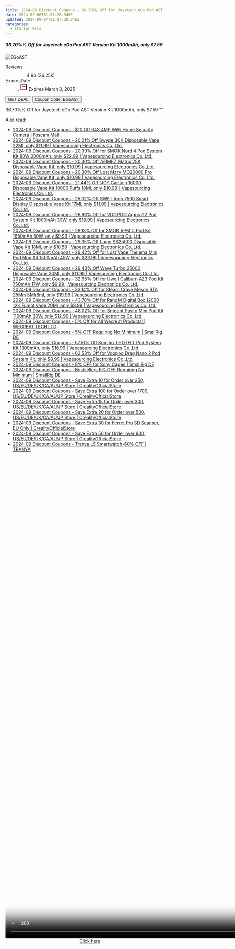```yaml
---
title: 2024-09 Discount Coupons - 36.70%% Off for Joyetech eGo Pod AST Version Kit 1000mAh, only $7.59 | Vapesourcing Electronics Co.,Ltd.
date: 2024-09-06T01:07:28.946Z
updated: 2024-09-07T01:07:28.946Z
categories:
  - Starter Kits
---
```



<div class="max-w-4xl mx-auto grid grid-cols-1 lg:max-w-5xl lg:gap-x-20 lg:grid-cols-2">
  <div class="relative p-3 col-start-1 row-start-1 flex flex-col-reverse rounded-lg bg-gradient-to-t from-black/75 via-black/0 sm:bg-none sm:row-start-2 sm:p-0 lg:row-start-1">
    <h5 class="mt-1 text-lg font-semibold text-white sm:text-slate-900 md:text-2xl dark:sm:text-white">36.70%% Off for Joyetech eGo Pod AST Version Kit 1000mAh, only $7.59</h5>
  </div>
  
  <div class="col-start-1 col-end-3 row-start-1 grid gap-4 sm:mb-6 sm:grid-cols-4 lg:col-start-2 lg:row-span-6 lg:row-end-6 lg:mb-0 lg:gap-6">
      <img src="&quot;https://static.shareasale.com/image/90958/deal/000000_16190796982171.png&quot;" onClick="javascript:window.open(decodeURIComponent('%22https%3A%2F%2Fwww.shareasale.com%2Fu.cfm%3Fd%3D789445%26m%3D90958%26u%3D4338022%22'), '_blank');void(0);" alt="EGoAST" class="h-60 w-full rounded-lg object-cover sm:col-span-2 sm:h-52 lg:col-span-full" loading="lazy" />
    
  </div>
  <dl class="row-start-2 mt-4 flex items-center text-xs font-medium sm:row-start-3 sm:mt-1 md:mt-2.5 lg:row-start-2">
    <dt class="sr-only">Reviews</dt>
    <dd class="flex items-center text-indigo-600 dark:text-indigo-400">
      <svg width="24" height="24" fill="none" aria-hidden="true" class="mr-1 stroke-current dark:stroke-indigo-500">
        <path d="m12 5 2 5h5l-4 4 2.103 5L12 16l-5.103 3L9 14l-4-4h5l2-5Z" stroke-width="2" stroke-linecap="round" stroke-linejoin="round" />
      </svg>
      <span>4.96 <span class="font-normal text-slate-400">(26.25k)</span></span>
    </dd>
    <dt class="sr-only">ExpiresDate</dt>
    <dd class="flex items-center">
      <svg width="2" height="2" aria-hidden="true" fill="currentColor" class="mx-3 text-slate-300">
        <circle cx="1" cy="1" r="1" />
      </svg>
      <svg width="24" height="24" viewBox="0 0 24 24" fill="none" stroke="currentColor" stroke-width="2">
        <rect x="3" y="3" width="18" height="18" rx="2" fill="#fff" />
        <path d="M6 10L18 10" stroke="red" stroke-width="2" fill="none" />
        <path d="M10 6L10 18" stroke="#fff" stroke-width="2" fill="none" />
      </svg>
      Expires March 8, 2025    </dd>
  </dl>
  <div class="col-start-1 row-start-3 mt-4 self-center sm:col-start-2 sm:row-span-2 sm:row-start-2 sm:mt-0 lg:col-start-1 lg:row-start-3 lg:row-end-4 lg:mt-6">
    <button type="button" onClick="javascript:window.open(decodeURIComponent('%22https%3A%2F%2Fwww.shareasale.com%2Fu.cfm%3Fd%3D789445%26m%3D90958%26u%3D4338022%22'), '_blank');void(0);" class="rounded-lg bg-red-600 px-3 py-2 text-sm font-medium leading-6 text-white">GET DEAL</button>
    <button type="button" onClick="javascript:window.open(decodeURIComponent('%22https%3A%2F%2Fwww.shareasale.com%2Fu.cfm%3Fd%3D789445%26m%3D90958%26u%3D4338022%22'), '_blank');void(0);" class="border-dashed border-2 border-indigo-600 bg-green-100 text-sm leading-6 font-medium py-2 px-3 rounded-lg">Coupon Code: EGoAST</button>
  </div>
  <p class="col-start-1 mt-4 text-sm leading-6 sm:col-span-2 lg:col-span-1 lg:row-start-4 lg:mt-6 dark:text-slate-400">
    36.70%% Off for Joyetech eGo Pod AST Version Kit 1000mAh, only $7.59 
""  </p>
</div>
<span class="atpl-alsoreadstyle">Also read:</span>
<div><ul>
<li><a href="https://coupons.techidaily.com/coupon-1130505-share-64118-sale/"><u>2024-09 Discount Coupons - $10 Off R4S 4MP WiFi Home Security Camera | Foscam Mall</u></a></li>
<li><a href="https://coupons.techidaily.com/coupon-1155740-share-90958-sale/"><u>2024-09 Discount Coupons - 20.01% Off Swype 30K Disposable Vape 22Ml, only $11.99 | Vapesourcing Electronics Co.,Ltd.</u></a></li>
<li><a href="https://coupons.techidaily.com/coupon-729997-share-90958-sale/"><u>2024-09 Discount Coupons - 20.09% Off for SMOK Nord 4 Pod System Kit 80W 2000mAh, only $22.99 | Vapesourcing Electronics Co.,Ltd.</u></a></li>
<li><a href="https://coupons.techidaily.com/coupon-1155741-share-90958-sale/"><u>2024-09 Discount Coupons - 20.30% Off AiRMEZ Matrix 25K Disposable Vape Kit, only $10.99 | Vapesourcing Electronics Co.,Ltd.</u></a></li>
<li><a href="https://coupons.techidaily.com/coupon-1109761-share-90958-sale/"><u>2024-09 Discount Coupons - 20.30% Off Lost Mary MO20000 Pro Disposable Vape Kit, only $10.99 | Vapesourcing Electronics Co.,Ltd.</u></a></li>
<li><a href="https://coupons.techidaily.com/coupon-1069039-share-90958-sale/"><u>2024-09 Discount Coupons - 21.44% Off IJOY Captain 10000 Disposable Vape Kit 10000 Puffs 18Ml, only $10.99 | Vapesourcing Electronics Co.,Ltd.</u></a></li>
<li><a href="https://coupons.techidaily.com/coupon-1083473-share-90958-sale/"><u>2024-09 Discount Coupons - 25.02% Off SWFT Icon 7500 Smart Display Disposable Vape Kit 17Ml, only $11.99 | Vapesourcing Electronics Co.,Ltd.</u></a></li>
<li><a href="https://coupons.techidaily.com/coupon-1097104-share-90958-sale/"><u>2024-09 Discount Coupons - 26.93% Off for VOOPOO Argus G2 Pod System Kit 1000mAh 30W, only $18.99 | Vapesourcing Electronics Co.,Ltd.</u></a></li>
<li><a href="https://coupons.techidaily.com/coupon-1020003-share-90958-sale/"><u>2024-09 Discount Coupons - 28.13% Off for SMOK RPM C Pod Kit 1650mAh 50W, only $9.99 | Vapesourcing Electronics Co.,Ltd.</u></a></li>
<li><a href="https://coupons.techidaily.com/coupon-1109981-share-90958-sale/"><u>2024-09 Discount Coupons - 29.35% Off Lume SS25000 Disposable Vape Kit 18Ml, only $10.59 | Vapesourcing Electronics Co.,Ltd.</u></a></li>
<li><a href="https://coupons.techidaily.com/coupon-978833-share-90958-sale/"><u>2024-09 Discount Coupons - 29.42% Off for Lost Vape Thelema Mini Pod Mod Kit 1500mAh 45W, only $23.99 | Vapesourcing Electronics Co.,Ltd.</u></a></li>
<li><a href="https://coupons.techidaily.com/coupon-1123495-share-90958-sale/"><u>2024-09 Discount Coupons - 29.43% Off Wave Turbo 25000 Disposable Vape 30Ml, only $11.99 | Vapesourcing Electronics Co.,Ltd.</u></a></li>
<li><a href="https://coupons.techidaily.com/coupon-1045986-share-90958-sale/"><u>2024-09 Discount Coupons - 32.95% Off for Uwell Caliburn AZ3 Pod Kit 750mAh 17W, only $9.99 | Vapesourcing Electronics Co.,Ltd.</u></a></li>
<li><a href="https://coupons.techidaily.com/coupon-985935-share-90958-sale/"><u>2024-09 Discount Coupons - 33.14% Off for Steam Crave Meson RTA 25Mm 5Ml/6ml, only $19.99 | Vapesourcing Electronics Co.,Ltd.</u></a></li>
<li><a href="https://coupons.techidaily.com/coupon-1063078-share-90958-sale/"><u>2024-09 Discount Coupons - 43.78% Off for RandM Digital Box 12000 12K Fumot Vape 20Ml, only $8.99 | Vapesourcing Electronics Co.,Ltd.</u></a></li>
<li><a href="https://coupons.techidaily.com/coupon-999107-share-90958-sale/"><u>2024-09 Discount Coupons - 48.02% Off for Smoant Pasito Mini Pod Kit 1100mAh 30W, only $12.99 | Vapesourcing Electronics Co.,Ltd.</u></a></li>
<li><a href="https://coupons.techidaily.com/coupon-1123640-share-142145-sale/"><u>2024-09 Discount Coupons - 5% Off for All Wecreat Products! | WECREAT TECH LTD</u></a></li>
<li><a href="https://coupons.techidaily.com/coupon-1079074-share-110294-sale/"><u>2024-09 Discount Coupons - 5% OFF Requiring No Minimum | SmallRig DE</u></a></li>
<li><a href="https://coupons.techidaily.com/coupon-1123493-share-90958-sale/"><u>2024-09 Discount Coupons - 57.51% Off Kumiho THOTH T Pod System Kit 1300mAh, only $16.99 | Vapesourcing Electronics Co.,Ltd.</u></a></li>
<li><a href="https://coupons.techidaily.com/coupon-851254-share-90958-sale/"><u>2024-09 Discount Coupons - 62.53% Off for Voopoo Drag Nano 2 Pod System Kit, only $8.99 | Vapesourcing Electronics Co.,Ltd.</u></a></li>
<li><a href="https://coupons.techidaily.com/coupon-1128746-share-110294-sale/"><u>2024-09 Discount Coupons - 8% OFF for Sony Cages | SmallRig DE</u></a></li>
<li><a href="https://coupons.techidaily.com/coupon-1086309-share-110294-sale/"><u>2024-09 Discount Coupons - Bestsellers 6% OFF Requiring No Minimum | SmallRig DE</u></a></li>
<li><a href="https://coupons.techidaily.com/coupon-1121155-share-124834-sale/"><u>2024-09 Discount Coupons - Save Extra 10 for Order over 250, US/EU/DE/UK/CA/AU/JP Store | CrealityOfficialStore</u></a></li>
<li><a href="https://coupons.techidaily.com/coupon-1121176-share-124834-sale/"><u>2024-09 Discount Coupons - Save Extra 100 for Order over 1700, US/EU/DE/UK/CA/AU/JP Store | CrealityOfficialStore</u></a></li>
<li><a href="https://coupons.techidaily.com/coupon-1121156-share-124834-sale/"><u>2024-09 Discount Coupons - Save Extra 15 for Order over 300, US/EU/DE/UK/CA/AU/JP Store | CrealityOfficialStore</u></a></li>
<li><a href="https://coupons.techidaily.com/coupon-1121164-share-124834-sale/"><u>2024-09 Discount Coupons - Save Extra 20 for Order over 500, US/EU/DE/UK/CA/AU/JP Store | CrealityOfficialStore</u></a></li>
<li><a href="https://coupons.techidaily.com/coupon-1145696-share-124834-sale/"><u>2024-09 Discount Coupons - Save Extra 30 for Ferret Pro 3D Scanner, EU Only | CrealityOfficialStore</u></a></li>
<li><a href="https://coupons.techidaily.com/coupon-1121175-share-124834-sale/"><u>2024-09 Discount Coupons - Save Extra 50 for Order over 900, US/EU/DE/UK/CA/AU/JP Store | CrealityOfficialStore</u></a></li>
<li><a href="https://coupons.techidaily.com/coupon-1146290-share-93338-sale/"><u>2024-09 Discount Coupons - Tranya LS Smartwatch-60% OFF | TRANYA</u></a></li>
</ul></div>

<ins class="adsbygoogle"
      style="display:block"
      data-ad-client="ca-pub-7571918770474297"
      data-ad-slot="8358498916"
      data-ad-format="auto"
      data-full-width-responsive="true"></ins>
<!-- affiliate ads begin -->
<span id="1834903">
					<video width="864" height="1536" style="cursor:pointer"
           poster="//a.impactradius-go.com/display-clicktoplayimage/1834903.png"
           onclick="if(!this.playClicked){this.play();this.setAttribute('controls',true);this.playClicked=true;}">
	   <source src="//a.impactradius-go.com/display-ad/16836-1834903">
	   <img src="//a.impactradius-go.com/display-clicktoplayimage/1834903.png" style="border: none; height: 100%; width: 100%; object-fit: contain">
	</video>
	<div style="width:540px;text-align:center"><a href="javascript:window.open(decodeURIComponent('https%3A%2F%2F25home.pxf.io%2Fc%2F5597632%2F1834903%2F16836'), '_blank');void(0);">Click here</a></div>
</span>
<img height="0" width="0" src="https://imp.pxf.io/i/5597632/1834903/16836" style="position:absolute;visibility:hidden;" border="0" />
<!-- affiliate ads end -->